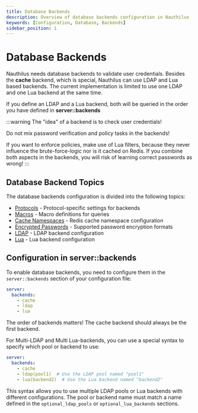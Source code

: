 ```yaml
---
title: Database Backends
description: Overview of database backends configuration in Nauthilus
keywords: [Configuration, Database, Backends]
sidebar_position: 1
---
```


# Database Backends

Nauthilus needs database backends to validate user credentials. Besides the **cache** backend, which is special, 
Nauthilus can use LDAP and Lua based backends. The current implementation is limited to use one LDAP and one Lua
backend at the same time.

If you define an LDAP and a Lua backend, both will be queried in the order you have defined in **server::backends**

:::warning
The "idea" of a backend is to check user credentials!

Do not mix password verification and policy tasks in the backends!

If you want to enforce policies, make use of Lua filters, because they never influence the brute-force-logic nor is it cached on Redis.
If you combine both aspects in the backends, you will risk of learning correct passwords as wrong!
:::

## Database Backend Topics

The database backends configuration is divided into the following topics:

- [Protocols](protocols.md) - Protocol-specific settings for backends
- [Macros](macros.md) - Macro definitions for queries
- [Cache Namespaces](cache-namespaces.md) - Redis cache namespace configuration
- [Encrypted Passwords](encrypted-passwords.md) - Supported password encryption formats
- [LDAP](ldap.md) - LDAP backend configuration
- [Lua](lua.md) - Lua backend configuration

## Configuration in server::backends

To enable database backends, you need to configure them in the `server::backends` section of your configuration file:

```yaml
server:
  backends:
    - cache
    - ldap
    - lua
```

The order of backends matters! The cache backend should always be the first backend.

For Multi-LDAP and Multi Lua-backends, you can use a special syntax to specify which pool or backend to use:

```yaml
server:
  backends:
    - cache
    - ldap(pool1)  # Use the LDAP pool named "pool1"
    - lua(backend2)  # Use the Lua backend named "backend2"
```

This syntax allows you to use multiple LDAP pools or Lua backends with different configurations. The pool or backend name must match a name defined in the `optional_ldap_pools` or `optional_lua_backends` sections.